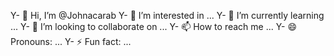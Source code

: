 Y- 👋 Hi, I’m @Johnacarab
Y- 👀 I’m interested in ...
Y- 🌱 I’m currently learning ...
Y- 💞️ I’m looking to collaborate on ...
Y- 📫 How to reach me ...
Y- 😄 Pronouns: ...
Y- ⚡ Fun fact: ...

<!---
Johnacarab/Johnacarab is a ✨ special ✨ repository because its `README.md` (this file) appears on your GitHub profile.
You can click the Preview link to take a look at your changes.
--->
